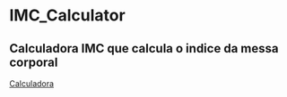 # IMC_Calculator
## Calculadora IMC que calcula o indice da messa corporal
[Calculadora](https://github.com/vagner-fonseca/IMC_Calculator/blob/master/CalculadorImc.gif)
